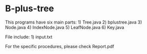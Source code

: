 # B-plus-tree

This programs have six main parts: 1) Tree.java
2) bplustree.java
3) Node.java
4) IndexNode.java 5) LeafNode.java 6) Key.java


File include: 1) input.txt

For the specific procedures, please check Report.pdf

